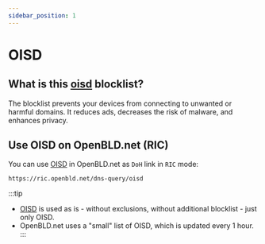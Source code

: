 ```yaml
---
sidebar_position: 1
---
```


# OISD

## What is this [oisd](https://oisd.nl/) blocklist?

The blocklist prevents your devices from connecting to unwanted or harmful domains.
It reduces ads, decreases the risk of malware, and enhances privacy.

## Use OISD on OpenBLD.net (RIC)

You can use [OISD](https://oisd.nl/) in OpenBLD.net as `DoH` link in `RIC` mode:

```shell
https://ric.openbld.net/dns-query/oisd
```

:::tip
- [OISD](https://oisd.nl/) is used as is - without exclusions, without additional blocklist - just only OISD.
- OpenBLD.net uses a "small" list of OISD, which is updated every 1 hour.
:::
